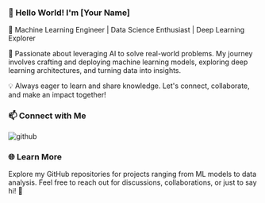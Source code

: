 ### 👋 Hello World! I'm [Your Name]

🚀 Machine Learning Engineer | Data Science Enthusiast | Deep Learning Explorer

🔧 Passionate about leveraging AI to solve real-world problems. My journey involves crafting and deploying machine learning models, exploring deep learning architectures, and turning data into insights.

💡 Always eager to learn and share knowledge. Let's connect, collaborate, and make an impact together!

### 📫 Connect with Me

![github](https://img.shields.io/badge/LinkedIn-0077B5?style=for-the-badge&logo=linkedin&logoColor=white)


### 🌐 Learn More

Explore my GitHub repositories for projects ranging from ML models to data analysis. Feel free to reach out for discussions, collaborations, or just to say hi! 🌟
